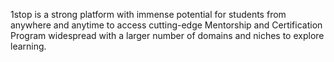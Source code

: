 1stop is a strong platform with immense potential for students from anywhere and anytime to access cutting-edge Mentorship and Certification Program widespread with a larger number of domains and niches to explore learning.
